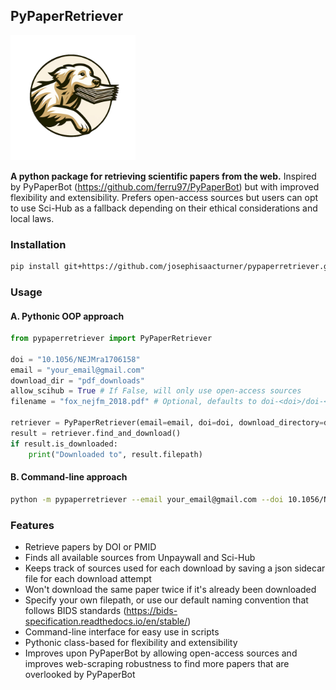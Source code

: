 ## PyPaperRetriever

<img src="logo.png" width="200">

**A python package for retrieving scientific papers from the web.** Inspired by PyPaperBot (https://github.com/ferru97/PyPaperBot) but with improved flexibility and extensibility. Prefers open-access sources but users can opt to use Sci-Hub as a fallback depending on their ethical considerations and local laws. 

### Installation
    
```bash
pip install git+https://github.com/josephisaacturner/pypaperretriever.git
```

### Usage
#### A. Pythonic OOP approach

```python
from pypaperretriever import PyPaperRetriever

doi = "10.1056/NEJMra1706158"
email = "your_email@gmail.com"
download_dir = "pdf_downloads"
allow_scihub = True # If False, will only use open-access sources
filename = "fox_nejfm_2018.pdf" # Optional, defaults to doi-<doi>/doi-<doi>.pdf for interoperability with PyBIDS

retriever = PyPaperRetriever(email=email, doi=doi, download_directory=download_dir, allow_scihub=allow_scihub)
result = retriever.find_and_download()
if result.is_downloaded:
    print("Downloaded to", result.filepath)
```

#### B. Command-line approach

```bash 
python -m pypaperretriever --email your_email@gmail.com --doi 10.1056/NEJMra1706158 --dwn-dir pdf_downloads --allow-scihub --filename fox_nejfm_2018.pdf
```

### Features

- Retrieve papers by DOI or PMID
- Finds all available sources from Unpaywall and Sci-Hub
- Keeps track of sources used for each download by saving a json sidecar file for each download attempt
- Won't download the same paper twice if it's already been downloaded
- Specify your own filepath, or use our default naming convention that follows BIDS standards (https://bids-specification.readthedocs.io/en/stable/)
- Command-line interface for easy use in scripts
- Pythonic class-based for flexibility and extensibility
- Improves upon PyPaperBot by allowing open-access sources and improves web-scraping robustness to find more papers that are overlooked by PyPaperBot